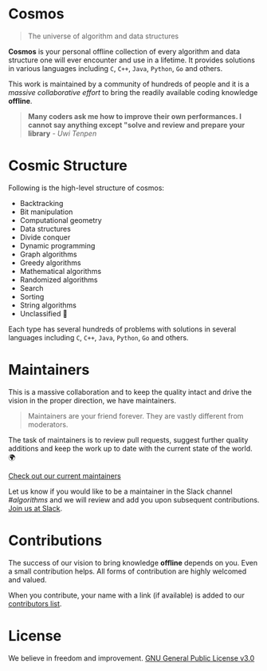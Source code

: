 # Cosmos
> The universe of algorithm and data structures

**Cosmos** is your personal offline collection of every algorithm and data structure one will ever encounter and use in a lifetime. It provides solutions in various languages including `C`, `C++`, `Java`, `Python`, `Go` and others. 

This work is maintained by a community of hundreds of people and it is a *massive collaborative effort* to bring the readily available coding knowledge **offline**. 

> **Many coders ask me how to improve their own performances. I cannot say anything except "solve and review and prepare your library** - *Uwi Tenpen*

# Cosmic Structure

Following is the high-level structure of cosmos:
* Backtracking	
* Bit manipulation
* Computational geometry
* Data structures
* Divide conquer
* Dynamic programming
* Graph algorithms
* Greedy algorithms
* Mathematical algorithms	
* Randomized algorithms	
* Search 
* Sorting	
* String algorithms
* Unclassified 👻 

Each type has several hundreds of problems with solutions in several languages including `C`, `C++`, `Java`, `Python`, `Go` and others.

# Maintainers

This is a massive collaboration and to keep the quality intact and drive the vision in the proper direction, we have maintainers.

> Maintainers are your friend forever. They are vastly different from moderators. 

The task of maintainers is to review pull requests, suggest further quality additions and keep the work up to date with the current state of the world. 🌍 

[Check out our current maintainers]()

Let us know if you would like to be a maintainer in the Slack channel *#algorithms* and we will review and add you upon subsequent contributions. [Join us at Slack](http://slack.opengenus.org/).

# Contributions

The success of our vision to bring knowledge **offline** depends on you. Even a small contribution helps. All forms of contribution are highly welcomed and valued. 

When you contribute, your name with a link (if available) is added to our [contributors list](https://github.com/OpenGenus/cosmos/graphs/contributors).

# License

We believe in freedom and improvement. [GNU General Public License v3.0](https://github.com/AdiChat/cosmos/blob/master/LICENSE)


